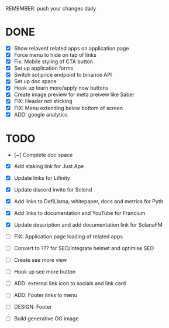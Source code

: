 REMEMBER: push your changes daily

# DONE
- [x] Show relavent related apps on application page
- [x] Force menu to hide on tap of links
- [x] Fix: Mobile styling of CTA button
- [x] Set up application forms
- [x] Switch sol price endpoint to binance API
- [x] Set up doc space 
- [x] Hook up learn more/apply now buttons
- [x] Create image preview for meta preivew like Saber
- [x] FIX: Header not sticking
- [x] FIX: Menu extending below bottom of screen
- [x] ADD: google analytics

# TODO
- [~] Complete doc space
- [x] Add staking link for Just Ape
- [x] Update links for Lifinity 
- [x] Update discord invite for Solend
- [x] Add links to DefiLlama, whitepaper, docs and metrics for Pyth
- [x] Add links to documentation and YouTube for Francium
- [x] Update description and add documentation link for SolanaFM


- [ ] FIX: Application page loading of related apps
- [ ] Convert to ??? for SEO/Integrate helmet and optimise SEO

- [ ] Create see more view
- [ ] Hook up see more button
- [ ] ADD: external link icon to socials and link card
- [ ] ADD: Footer links to menu
- [ ] DESIGN: Footer

- [ ] Build generative OG image